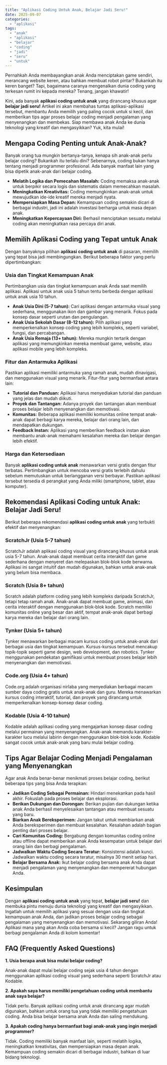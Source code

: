 ```yaml
---
title: "Aplikasi Coding Untuk Anak, Belajar Jadi Seru!"
date: 2025-09-07
categories: 
  - "aplikasi"
tags: 
  - "anak"
  - "aplikasi"
  - "belajar"
  - "coding"
  - "jadi"
  - "seru"
  - "untuk"
---
```


Pernahkah Anda membayangkan anak Anda menciptakan game sendiri, merancang website keren, atau bahkan membuat robot pintar? Bukankah itu keren banget? Tapi, bagaimana caranya mengenalkan dunia coding yang terkesan rumit ini kepada mereka? Tenang, jangan khawatir!

Kini, ada banyak **aplikasi coding untuk anak** yang dirancang khusus agar **belajar jadi seru!** Artikel ini akan membahas tuntas aplikasi-aplikasi tersebut, membantu Anda memilih yang paling cocok untuk si kecil, dan memberikan tips agar proses belajar coding menjadi pengalaman yang menyenangkan dan membekas. Siap membawa anak Anda ke dunia teknologi yang kreatif dan mengasyikkan? Yuk, kita mulai!

## Mengapa Coding Penting untuk Anak-Anak?

Banyak orang tua mungkin bertanya-tanya, kenapa sih anak-anak perlu belajar coding? Bukankah itu terlalu dini? Sebenarnya, coding bukan hanya tentang menjadi programmer profesional. Ada banyak manfaat lain yang bisa dipetik anak-anak dari belajar coding.

- **Melatih Logika dan Pemecahan Masalah:** Coding memaksa anak-anak untuk berpikir secara logis dan sistematis dalam memecahkan masalah.
- **Meningkatkan Kreativitas:** Coding memungkinkan anak-anak untuk mewujudkan ide-ide kreatif mereka menjadi nyata.
- **Mempersiapkan Masa Depan:** Kemampuan coding semakin dicari di berbagai industri, jadi ini adalah investasi berharga untuk masa depan anak.
- **Meningkatkan Kepercayaan Diri:** Berhasil menciptakan sesuatu melalui coding akan meningkatkan rasa percaya diri anak.

## Memilih Aplikasi Coding yang Tepat untuk Anak

Dengan banyaknya pilihan **aplikasi coding untuk anak** di pasaran, memilih yang tepat bisa jadi membingungkan. Berikut beberapa faktor yang perlu dipertimbangkan:

### Usia dan Tingkat Kemampuan Anak

Pertimbangkan usia dan tingkat kemampuan anak Anda saat memilih aplikasi. Aplikasi untuk anak usia 5 tahun tentu berbeda dengan aplikasi untuk anak usia 10 tahun.

- **Anak Usia Dini (5-7 tahun):** Cari aplikasi dengan antarmuka visual yang sederhana, menggunakan ikon dan gambar yang menarik. Fokus pada konsep dasar seperti urutan dan pengulangan.
- **Anak Usia Sekolah Dasar (8-12 tahun):** Pilih aplikasi yang memperkenalkan konsep coding yang lebih kompleks, seperti variabel, fungsi, dan percabangan.
- **Anak Usia Remaja (13+ tahun):** Mereka mungkin tertarik dengan aplikasi yang memungkinkan mereka membuat game, website, atau aplikasi mobile yang lebih kompleks.

### Fitur dan Antarmuka Aplikasi

Pastikan aplikasi memiliki antarmuka yang ramah anak, mudah dinavigasi, dan menggunakan visual yang menarik. Fitur-fitur yang bermanfaat antara lain:

- **Tutorial dan Panduan:** Aplikasi harus menyediakan tutorial dan panduan yang jelas dan mudah diikuti.
- **Proyek dan Tantangan:** Adanya proyek dan tantangan akan membuat proses belajar lebih menyenangkan dan memotivasi.
- **Komunitas:** Beberapa aplikasi memiliki komunitas online tempat anak-anak dapat berbagi karya mereka, belajar dari orang lain, dan mendapatkan dukungan.
- **Feedback Instan:** Aplikasi yang memberikan feedback instan akan membantu anak-anak memahami kesalahan mereka dan belajar dengan lebih efektif.

### Harga dan Ketersediaan

Banyak **aplikasi coding untuk anak** menawarkan versi gratis dengan fitur terbatas. Pertimbangkan untuk mencoba versi gratis terlebih dahulu sebelum memutuskan untuk berlangganan versi berbayar. Pastikan aplikasi tersebut tersedia di perangkat yang Anda miliki (smartphone, tablet, atau komputer).

## Rekomendasi Aplikasi Coding untuk Anak: Belajar Jadi Seru!

Berikut beberapa rekomendasi **aplikasi coding untuk anak** yang terbukti efektif dan menyenangkan:

### ScratchJr (Usia 5-7 tahun)

ScratchJr adalah aplikasi coding visual yang dirancang khusus untuk anak usia 5-7 tahun. Anak-anak dapat membuat cerita interaktif dan game sederhana dengan menyeret dan melepaskan blok-blok kode berwarna. Aplikasi ini sangat intuitif dan mudah digunakan, bahkan untuk anak-anak yang belum bisa membaca.

### Scratch (Usia 8+ tahun)

Scratch adalah platform coding yang lebih kompleks daripada ScratchJr, tetapi tetap ramah anak. Anak-anak dapat membuat game, animasi, dan cerita interaktif dengan menggunakan blok-blok kode. Scratch memiliki komunitas online yang besar dan aktif, tempat anak-anak dapat berbagi karya mereka dan belajar dari orang lain.

### Tynker (Usia 5+ tahun)

Tynker menawarkan berbagai macam kursus coding untuk anak-anak dari berbagai usia dan tingkat kemampuan. Kursus-kursus tersebut mencakup topik-topik seperti game design, web development, dan robotics. Tynker menggunakan pendekatan gamifikasi untuk membuat proses belajar lebih menyenangkan dan memotivasi.

### Code.org (Usia 4+ tahun)

Code.org adalah organisasi nirlaba yang menyediakan berbagai macam sumber daya coding gratis untuk anak-anak dan guru. Mereka menawarkan kursus coding interaktif, tutorial, dan proyek yang dirancang untuk memperkenalkan konsep-konsep dasar coding.

### Kodable (Usia 4-10 tahun)

Kodable adalah aplikasi coding yang mengajarkan konsep dasar coding melalui permainan yang menyenangkan. Anak-anak memandu karakter-karakter lucu melalui labirin dengan menggunakan blok-blok kode. Kodable sangat cocok untuk anak-anak yang baru mulai belajar coding.

## Tips Agar Belajar Coding Menjadi Pengalaman yang Menyenangkan

Agar anak Anda benar-benar menikmati proses belajar coding, berikut beberapa tips yang bisa Anda terapkan:

- **Jadikan Coding Sebagai Permainan:** Hindari menekankan pada hasil akhir. Fokuslah pada proses belajar dan eksplorasi.
- **Berikan Dukungan dan Dorongan:** Berikan pujian dan dukungan ketika anak Anda berhasil menyelesaikan tantangan atau membuat sesuatu yang baru.
- **Biarkan Anak Bereksperimen:** Jangan takut untuk membiarkan anak Anda bereksperimen dan membuat kesalahan. Kesalahan adalah bagian penting dari proses belajar.
- **Cari Komunitas Coding:** Bergabung dengan komunitas coding online atau offline dapat memberikan anak Anda kesempatan untuk belajar dari orang lain dan berbagi pengalaman.
- **Jadwalkan Waktu Coding Secara Teratur:** Konsistensi adalah kunci. Jadwalkan waktu coding secara teratur, misalnya 30 menit setiap hari.
- **Belajar Bersama Anak:** Ikut belajar coding bersama anak Anda dapat menjadi pengalaman yang menyenangkan dan mempererat hubungan Anda.

## Kesimpulan

Dengan **aplikasi coding untuk anak** yang tepat, **belajar jadi seru!** dan membuka pintu menuju dunia teknologi yang kreatif dan mengasyikkan. Ingatlah untuk memilih aplikasi yang sesuai dengan usia dan tingkat kemampuan anak Anda, dan jadikan proses belajar coding sebagai pengalaman yang menyenangkan dan memotivasi. Sekarang giliran Anda! Aplikasi mana yang akan Anda coba bersama si kecil? Jangan ragu untuk berbagi pengalaman Anda di kolom komentar!

## FAQ (Frequently Asked Questions)

**1\. Usia berapa anak bisa mulai belajar coding?**

Anak-anak dapat mulai belajar coding sejak usia 4 tahun dengan menggunakan aplikasi coding visual yang sederhana seperti ScratchJr atau Kodable.

**2\. Apakah saya harus memiliki pengetahuan coding untuk membantu anak saya belajar?**

Tidak perlu. Banyak aplikasi coding untuk anak dirancang agar mudah digunakan, bahkan untuk orang tua yang tidak memiliki pengetahuan coding. Anda bisa belajar bersama anak Anda dan saling mendukung.

**3\. Apakah coding hanya bermanfaat bagi anak-anak yang ingin menjadi programmer?**

Tidak. Coding memiliki banyak manfaat lain, seperti melatih logika, meningkatkan kreativitas, dan mempersiapkan masa depan anak. Kemampuan coding semakin dicari di berbagai industri, bahkan di luar bidang teknologi.
